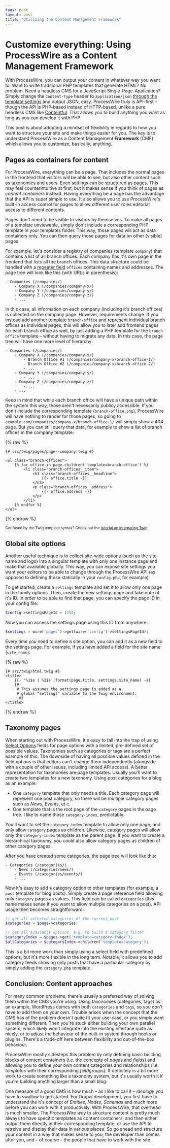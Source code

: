 ```yaml
---
tags: post
layout: post
title: "Utilizing the Content Management Framework"
---
```


# Customize everything: Using ProcessWire as a Content Management Framework

With ProcessWire, you can output your content in whatever way you want to. Want to write traditional PHP templates that generate HTML? No problem. Need a headless CMS for a JavaScript Single-Page-Application? Simply change the `Content-Type` header to `application/json` [through the template settings](https://processwire.com/docs/start/structure/templates/#other-page-settings-managed-by-templates) and output JSON, easy. ProcessWire truly is API-first – though the API is PHP-based instead of HTTP-based, unlike a pure headless CMS like [Contentful](https://www.contentful.com). That allows you to build anything you want as long as you can develop it with PHP.

This post is about adopting a mindset of flexibility in regards to how you want to structure your site and make things easier for you. The key is to understand ProcessWire as a Content Management **Framework** (CMF) which allows you to customize, basically, anything.

## Pages as containers for content

For ProcessWire, everything can be a page. That includes the normal pages in the frontend that visitors will be able to see, but also other content such as taxonomies and users. Even settings can be structured as pages. This may feel counterintuitive at first, but it makes sense if you think of pages as *content containers* instead. Having everything be a page has the advantage that the API is super simple to use. It also allows you to use ProcessWire's built-in access control for pages to allow different user roles editorial access to different contents.

Pages don't need to be visible to visitors by themselves. To make all pages of a template unviewable, simply don't include a corresponding PHP template in your templates folder. This way, those pages will act as data containers only. You can then query those pages for data on other (visible) pages.

For example, let's consider a registry of companies (template `company`) that contains a list of all branch offices. Each company has it's own page in the frontend that lists all the branch offices. This data structure could be handled with a [repeater field](https://processwire.com/docs/fields/repeaters/) `offices` containing names and addresses. The page tree will look like this (with URLs in parenthesis):

```text
- Companies (/companies/)
    - Company X (/companies/company-x/)
    - Company Y (/companies/company-y/)
    - Company Z (/companies/company-z/)
    - ...
```

In this case, all information on each company (including it's branch offices) is collected on the company page. However, requirements change. If you instead add another template `branch-office` and represent individual branch offices as individual pages, this will allow you to later add frontend pages for each branch office as well, by just adding a PHP template for the `branch-office` template – without having to migrate any data. In this case, the page tree will have one more level of hierarchy:

```text
- Companies (/companies/)
    - Company X (/companies/company-x/)
        - Branch Office #1 (/companies/company-x/branch-office-1/)
        - Branch Office #2 (/companies/company-x/branch-office-2/)
        - ...
    - Company Y (/companies/company-y/)
        - ...
    - Company Z (/companies/company-z/)
        - ...
    - ...
```

Keep in mind that while each branch office will have a unique path within the system this way, those aren't necessarily publicy accessible. If you don't include the corresponding template (`branch-office.php`), ProcessWire will have nothing to render for those pages, so going to `example.com/companies/company-x/branch-office-1/` will simply show a 404 page. But you can still query that data, for example to show a list of branch offices in the company template:

{% raw %}
```twig
{# src/twig/pages/page--company.twig #}

<ul class="branch-offices">
    {% for office in page.children('template=branch-office') %}
        <li class="branch-offices__item">
            <h3 class="branch-offices__headline">
                {{- office.title -}}
            </h3>
            <p class="branch-offices__address">
                {{- office.address -}}
            </p>
        </li>
    {% endfor %}
</ul>
```
{% endraw %}

<small class="sidenote sidenote--info">

Confused by the Twig template syntax? Check out the [tutorial on integrating Twig](/twig-processwire-setup/)!

</small>

## Global site options

Another useful technique is to collect site-wide options (such as the site name and logo) into a singular template with only one instance page and make that available globally. This way, you can expose site settings you want your editors to be able to change through the ProcessWire API (as opposed to defining those statically in your `config.php`, for example).

To get started, create a `settings` template and set it to allow only one page in the family options. Then, create the new settings page and take note of it's ID. In order to be able to find that page, you can specify the page ID in your config file:

```php
$config->settingsPageId = 1234;
```

Now you can access the settings page using this ID from anywhere:

```php
$settings = wire('pages')->get(wire('config')->settingsPageId);
```

Every time you need to define a site option, you can add it as a new field to the settings page. For example, if you have added a field for the site name (`site_name`):

{% raw %}
```twig
{# src/twig/html.twig #}
<title>
    {{- '%1$s | %2$s'|format(page.title, settings.site_name) -}}
    {#-
     # This assumes the settings page is added as a
     # global "settings" variable to the Twig environment.
     -#}
</title>
```
{% endraw %}

## Taxonomy pages

When starting out with ProcessWire, it's easy to fall into the trap of using [Select Options](https://processwire.com/docs/fields/select-options-fieldtype/) fields for page options with a limited, pre-defined set of possible values. Taxonomies such as categories or tags are a perfect example of this. The downside of having all possible values defined in the field options is that editors can't change them independently (alongside with a couple of other issues, including limited API access). A better representation for taxonomies are page templates. Usually you'll want to create two templates for a new taxonomy. Using post categories for a blog as an example:

- One `category` template that only needs a title. Each category page will represent one post category, so there will be multiple category pages such as *News*, *Events*, et c.
- One template that is the root page of the `category` pages in the page tree. I like to name those `category-index`, predictably.

You'll want to set the `category-index` template to allow only one page, and only allow `category` pages as children. Likewise, category pages will allow only the `category-index` template as the parent page. If you want to create a hierarchical taxonomy, you could also allow category pages as children of other category pages.

After you have created some categories, the page tree will look like this:

```text
- Categories (/categories/)
    - News (/categories/news/)
    - Events (/categories/events/)
    - ...
```

Now it's easy to add a category option to other templates (for example, a `post` template for blog posts). Simply create a page reference field allowing only `category` pages as values. This field can be called `categories` (this name makes sense if you want to allow multiple categories on a post). API usage then becomes straightforward:

```php
// get all selected categories of the current post
$categories = $page->categories;

// get all available options, e.g. to build a category filter
$categoryIndex = $pages->get('template=category-index');
$allCategories = $categoryIndex->children('template=category');
```

This is a bit more work than simply using a select field with predefined options, but it's more flexible in the long term. Notable, it allows you to add category feeds showing only posts that have a particular category by simply adding the `category.php` template.

## Conclusion: Content approaches

For many common problems, there's usually a preferred way of solving them within the CMS you're using. Using taxonomies (categories, tags) as an example, WordPress comes with both `categories` and `tags`, so you don't have to add them on your own. Trouble arises when the concept that the CMS has of the problem doesn't quite fit your use-case, or you simply want something different. Then you're stuck either building your own parallel system, which likely won't integrate into the existing interface quite as nicely, or to adjust the behaviour of the built-in system through hooks or plugins. There's a trade-off here between flexibility and out-of-the-box behaviour.

ProcessWire mostly sidesteps this problem by only defining basic building blocks of content containers (i.e. the concepts of *pages* and *fields*) and allowing you to define your own content categories and relationships (i.e. *templates* with their corresponding *fieldgroups*). It definitely is a bit more work to create something like a taxonomy system, but it's usually worth it if you're building anything larger than a small blog.

One measure of a good CMS is how much – as I like to call it – *ideology* you have to swallow to get started. For Drupal development, you first have to understand the it's concept of *Entities*, *Nodes*, *Schemas* and much more before you can work with it productively. With ProcessWire, that overhead is much smaller. The *ProcessWire way* to structure content is pretty much always to have specific templates as content containers, and then either output them directly in their corresponding template, or use the API to retreive and display their data in various places. So go ahead and structure your content in a way that makes sense to you, the developer than comes after you, and – of course – the people that have to work with the site.
